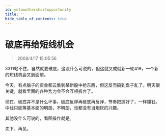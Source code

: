 ```yaml
---
id: yetanothershortopportunity 
title: ''
hide_table_of_contents: true
---
```


# 破底再给短线机会

> 2008/4/17 15:05:56

<div style={{color: '#009900', fontWeight: '500', fontSize: '18px'}}>

3311站不住，自然就要破底，这没什么可说的，但这就又成就新一轮419，一个新的短线机会又到面前。
 
今天，有点脑子的资金都云集到某新股中抢东西，但这反而搞到盘子乱了。明天很关键，就看里面的各种势力会不会互相拆台了。
 
现在，破底并不是什么坏事，破底反弹再破底再反弹，节奏把握好了，一样赚钱。中线只能等基本面的明朗，不明朗，谁都没有当炮灰的兴趣。
 
其他没什么可说的，看图操作就是。
 
先下，再见。

</div>